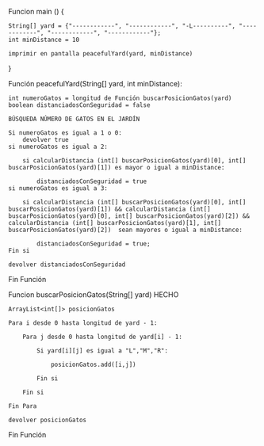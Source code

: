 <!-- In this, the first and simplest of a planned trilogy of cat katas :-), all you have to do is determine whether the distances between any visiting cats are large enough to make for a peaceful afternoon, or whether there is about to be an altercation someone will need to deal with by carrying one of them into the house or squirting them with water or what have you.

As input your function will receive a list of strings representing the yard as a grid, and an integer representing the minimum distance needed to prevent problems (considering the cats' current states of sleepiness). A point with no cat in it will be represented by a "-" dash. Lou, Mustache Cat, and Raoul will be represented by an upper case L, M, and R respectively. At any particular time all three cats may be in the yard, or maybe two, one, or even none.

If the number of cats in the yard is one or none, or if the distances between all cats are at least the minimum distance, your function should return True/true/TRUE (depending on what language you're using), but if there are two or three cats, and the distance between at least two of them is smaller than the minimum distance, your function should return False/false/FALSE.-->

<!-- https://www.codewars.com/kata/5869848f2d52095be20001d1/train/java -->

Funcion main () {

    String[] yard = {"------------", "------------", "-L----------", "------------", "------------", "------------"};
    int minDistance = 10

    imprimir en pantalla peacefulYard(yard, minDistance)
}

Función peacefulYard(String[] yard, int minDistance):

    int numeroGatos = longitud de Función buscarPosicionGatos(yard)
    boolean distanciadosConSeguridad = false

    BÚSQUEDA NÚMERO DE GATOS EN EL JARDÍN

    Si numeroGatos es igual a 1 o 0:
        devolver true
    si numeroGatos es igual a 2:

        si calcularDistancia (int[] buscarPosicionGatos(yard)[0], int[] buscarPosicionGatos(yard)[1]) es mayor o igual a minDistance:

            distanciadosConSeguridad = true
    si numeroGatos es igual a 3:

        si calcularDistancia (int[] buscarPosicionGatos(yard)[0], int[] buscarPosicionGatos(yard)[1]) && calcularDistancia (int[] buscarPosicionGatos(yard)[0], int[] buscarPosicionGatos(yard)[2]) && calcularDistancia (int[] buscarPosicionGatos(yard)[1], int[] buscarPosicionGatos(yard)[2])  sean mayores o igual a minDistance:

            distanciadosConSeguridad = true;
    Fin si

    devolver distanciadosConSeguridad

Fin Función


Funcion buscarPosicionGatos(String[] yard) HECHO

    ArrayList<int[]> posicionGatos

    Para i desde 0 hasta longitud de yard - 1:

        Para j desde 0 hasta longitud de yard[i] - 1:

            Si yard[i][j] es igual a "L","M","R":

                posicionGatos.add([i,j])

            Fin si

        Fin si

    Fin Para

    devolver posicionGatos

Fin Función